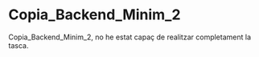 # Copia_Backend_Minim_2
Copia_Backend_Minim_2, no he estat capaç de realitzar completament la tasca.
